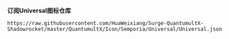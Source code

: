 **订阅Universal图标仓库**
```
https://raw.githubusercontent.com/HuaWeixiang/Surge-QuantumultX-Shadowrocket/master/QuantumultX/Icon/Semporia/Universal/Universal.json
```
